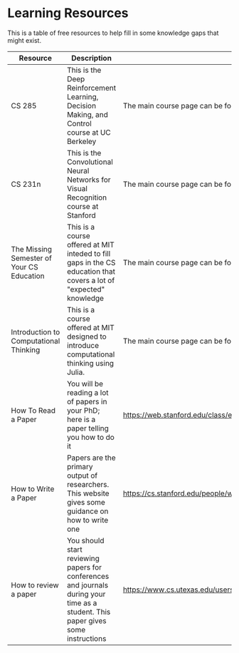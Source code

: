# Learning Resources
This is a table of free resources to help fill in some knowledge gaps that might exist.

Resource | Description | Link
---------|-------------|-----
CS 285 | This is the Deep Reinforcement Learning, Decision Making, and Control course at UC Berkeley | The main course page can be found here [CS285](http://rail.eecs.berkeley.edu/deeprlcourse-fa19/). 
CS 231n | This is the Convolutional Neural Networks for Visual Recognition course at Stanford  | The main course page can be found here [CS231n](http://cs231n.stanford.edu/2017/).
The Missing Semester of Your CS Education | This is a course offered at MIT inteded to fill gaps in the CS education that covers a lot of "expected" knowledge | The main course page can be found here [missing-semester](https://missing.csail.mit.edu/).
Introduction to Computational Thinking | This is a course offered at MIT designed to introduce computational thinking using Julia. | The main course page can be found here [comp-thinking](https://computationalthinking.mit.edu/Fall20/).
How To Read a Paper | You will be reading a lot of papers in your PhD; here is a paper telling you how to do it | https://web.stanford.edu/class/ee384m/Handouts/HowtoReadPaper.pdf
How to Write a Paper | Papers are the primary output of researchers. This website gives some guidance on how to write one | https://cs.stanford.edu/people/widom/paper-writing.html
How to review a paper | You should start reviewing papers for conferences and journals during your time as a student. This paper gives some instructions | https://www.cs.utexas.edu/users/mckinley/notes/reviewing-smith.pdf
